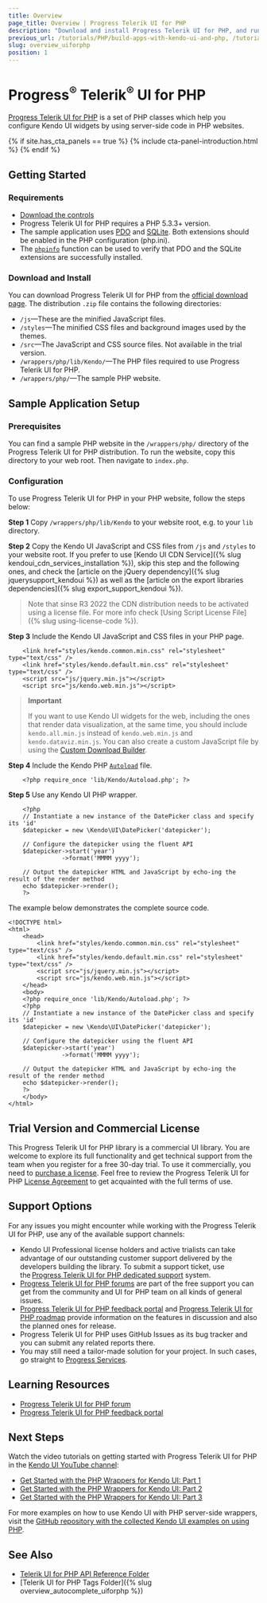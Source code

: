 ```yaml
---
title: Overview
page_title: Overview | Progress Telerik UI for PHP
description: "Download and install Progress Telerik UI for PHP, and run a sample application."
previous_url: /tutorials/PHP/build-apps-with-kendo-ui-and-php, /tutorials/PHP/build-apps-with-kendo-ui-and-php-2, /php/widgets/map/overview, /using-kendo-with/php/widgets/map/overview, /php/widgets/responsivepanel/overview, /using-kendo-with/php/widgets/responsivepanel/overview, /php/widgets/spreadsheet/overview, /using-kendo-with/php/widgets/spreadsheet/overview, /php/widgets/treemap/overview
slug: overview_uiforphp
position: 1
---
```


# Progress<sup>®</sup> Telerik<sup>®</sup> UI for PHP

[Progress Telerik UI for PHP](https://www.telerik.com/php-ui) is a set of PHP classes which help you configure Kendo UI widgets by using server-side code in PHP websites.

{% if site.has_cta_panels == true %}
{% include cta-panel-introduction.html %}
{% endif %}

## Getting Started

### Requirements

* [Download the controls](https://www.telerik.com/download-trial-file/v2/ui-for-php)
* Progress Telerik UI for PHP requires a PHP 5.3.3+ version.
* The sample application uses [PDO](http://www.php.net/manual/en/intro.pdo.php) and [SQLite](http://www.php.net/manual/en/ref.pdo-sqlite.php). Both extensions should be enabled in the PHP configuration (php.ini).
* The [`phpinfo`](http://php.net/manual/en/function.phpinfo.php) function can be used to verify that PDO and the SQLite extensions are successfully installed.

### Download and Install

You can download Progress Telerik UI for PHP from the [official download page](https://www.telerik.com/account/product-download?product=KENDOUIPHP). The distribution `.zip` file contains the following directories:

* `/js`&mdash;These are the minified JavaScript files.
* `/styles`&mdash;The minified CSS files and background images used by the themes.
* `/src`&mdash;The JavaScript and CSS source files. Not available in the trial version.
* `/wrappers/php/lib/Kendo/`&mdash;The PHP files required to use Progress Telerik UI for PHP.
* `/wrappers/php/`&mdash;The sample PHP website.

## Sample Application Setup

### Prerequisites

You can find a sample PHP website in the `/wrappers/php/` directory of the Progress Telerik UI for PHP distribution. To run the website, copy this directory to your web root. Then navigate to `index.php`.

### Configuration

To use Progress Telerik UI for PHP in your PHP website, follow the steps below:

**Step 1** Copy `/wrappers/php/lib/Kendo` to your website root, e.g. to your `lib` directory.

**Step 2** Copy the Kendo UI JavaScript and CSS files from `/js` and `/styles` to your website root. If you prefer to use [Kendo UI CDN Service]({% slug kendoui_cdn_services_installation %}), skip this step and the following ones, and check the [article on the jQuery dependency]({% slug jquerysupport_kendoui %}) as well as the [article on the export libraries dependencies]({% slug export_support_kendoui %}).

> Note that sinse R3 2022 the CDN distribution needs to be activated using a license file. For more info check [Using Script License File]({% slug using-license-code %}).

**Step 3** Include the Kendo UI JavaScript and CSS files in your PHP page.



        <link href="styles/kendo.common.min.css" rel="stylesheet" type="text/css" />
        <link href="styles/kendo.default.min.css" rel="stylesheet" type="text/css" />
        <script src="js/jquery.min.js"></script>
        <script src="js/kendo.web.min.js"></script>

> **Important**
>
> If you want to use Kendo UI widgets for the web, including the ones that render data visualization, at the same time, you should include `kendo.all.min.js` instead of `kendo.web.min.js` and `kendo.dataviz.min.js`. You can also create a custom JavaScript file by using the [Custom Download Builder](https://www.telerik.com/login/v2/telerik?ReturnUrl=https://www.telerik.com/download/custom-download).

**Step 4** Include the Kendo PHP [`Autoload`](http://php.net/manual/en/language.oop5.autoload.php) file.



        <?php require_once 'lib/Kendo/Autoload.php'; ?>

**Step 5** Use any Kendo UI PHP wrapper.



        <?php
        // Instantiate a new instance of the DatePicker class and specify its 'id'
        $datepicker = new \Kendo\UI\DatePicker('datepicker');

        // Configure the datepicker using the fluent API
        $datepicker->start('year')
                   ->format('MMMM yyyy');

        // Output the datepicker HTML and JavaScript by echo-ing the result of the render method
        echo $datepicker->render();
        ?>

The example below demonstrates the complete source code.



    <!DOCTYPE html>
    <html>
        <head>
            <link href="styles/kendo.common.min.css" rel="stylesheet" type="text/css" />
            <link href="styles/kendo.default.min.css" rel="stylesheet" type="text/css" />
            <script src="js/jquery.min.js"></script>
            <script src="js/kendo.web.min.js"></script>
        </head>
        <body>
        <?php require_once 'lib/Kendo/Autoload.php'; ?>
        <?php
        // Instantiate a new instance of the DatePicker class and specify its 'id'
        $datepicker = new \Kendo\UI\DatePicker('datepicker');

        // Configure the datepicker using the fluent API
        $datepicker->start('year')
                   ->format('MMMM yyyy');

        // Output the datepicker HTML and JavaScript by echo-ing the result of the render method
        echo $datepicker->render();
        ?>
        </body>
    </html>

## Trial Version and Commercial License

This Progress Telerik UI for PHP library is a commercial UI library. You are welcome to explore its full functionality and get technical support from the team when you register for a free 30-day trial. To use it commercially, you need to [purchase a license](https://www.telerik.com/purchase/kendo-ui). Feel free to review the Progress Telerik UI for PHP [License Agreement](https://www.telerik.com/purchase/license-agreement/kendo-ui) to get acquainted with the full terms of use.

## Support Options

For any issues you might encounter while working with the Progress Telerik UI for PHP, use any of the available support channels:

* Kendo UI Professional license holders and active trialists can take advantage of our outstanding customer support delivered by the developers building the library. To submit a support ticket, use the [Progress Telerik UI for PHP dedicated support](https://www.telerik.com/account/support-tickets/) system.
* [Progress Telerik UI for PHP forums](https://www.telerik.com/forums/php) are part of the free support you can get from the community and UI for PHP team on all kinds of general issues.
* [Progress Telerik UI for PHP feedback portal](https://feedback.telerik.com/php-ui) and [Progress Telerik UI for PHP roadmap](https://www.telerik.com/support/whats-new/php-ui/roadmap) provide information on the features in discussion and also the planned ones for release.
* Progress Telerik UI for PHP uses GitHub Issues as its bug tracker and you can submit any related reports there. 
* You may still need a tailor-made solution for your project. In such cases, go straight to [Progress Services](https://www.progress.com/services).

## Learning Resources

* [Progress Telerik UI for PHP forum](https://www.telerik.com/forums/php)
* [Progress Telerik UI for PHP feedback portal](https://feedback.telerik.com/php-ui)

## Next Steps

Watch the video tutorials on getting started with Progress Telerik UI for PHP in the [Kendo UI YouTube channel](https://www.youtube.com/kendouitv):

* [Get Started with the PHP Wrappers for Kendo UI: Part 1](https://www.youtube.com/watch?v=2Kpgp_nocEI)
* [Get Started with the PHP Wrappers for Kendo UI: Part 2](https://www.youtube.com/watch?v=RQCLqA6Pu_E)
* [Get Started with the PHP Wrappers for Kendo UI: Part 3](https://www.youtube.com/watch?v=zYh6cuU_leQ)

For more examples on how to use Kendo UI with PHP server-side wrappers, visit the [GitHub repository with the collected Kendo UI examples on using PHP](https://github.com/telerik/kendo-examples-php).

## See Also

* [Telerik UI for PHP API Reference Folder](/api/php/Kendo/UI/AutoComplete)
* [Telerik UI for PHP Tags Folder]({% slug overview_autocomplete_uiforphp %})
